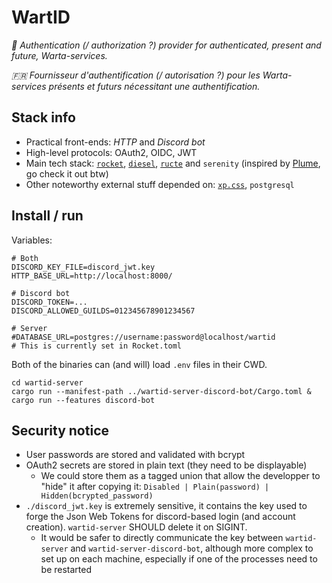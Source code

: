 # WartID

_:england: Authentication (/ authorization ?) provider for authenticated, present and future, Warta-services._

_:fr: Fournisseur d'authentification (/ autorisation ?) pour les Warta-services présents et futurs nécessitant une authentification._

## Stack info

  * Practical front-ends: _HTTP_ and _Discord bot_
  * High-level protocols: OAuth2, OIDC, JWT
  * Main tech stack: [`rocket`](https://rocket.rs/), [`diesel`](https://diesel.rs/), [`ructe`](https://github.com/kaj/ructe) and `serenity` (inspired by [Plume](https://joinplu.me/), go check it out btw)
  * Other noteworthy external stuff depended on: [`xp.css`](https://botoxparty.github.io/XP.css/), `postgresql`

## Install / run

Variables:

```dotenv
# Both
DISCORD_KEY_FILE=discord_jwt.key
HTTP_BASE_URL=http://localhost:8000/

# Discord bot
DISCORD_TOKEN=...
DISCORD_ALLOWED_GUILDS=012345678901234567

# Server
#DATABASE_URL=postgres://username:password@localhost/wartid
# This is currently set in Rocket.toml
```

Both of the binaries can (and will) load `.env` files in their CWD.

```
cd wartid-server
cargo run --manifest-path ../wartid-server-discord-bot/Cargo.toml &
cargo run --features discord-bot
```

## Security notice

  * User passwords are stored and validated with bcrypt
  * OAuth2 secrets are stored in plain text (they need to be displayable)
     * We could store them as a tagged union that allow the developper to "hide" it after copying it: `Disabled | Plain(password) | Hidden(bcrypted_password)`
  * `./discord_jwt.key` is extremely sensitive, it contains the key used to forge the Json Web Tokens for discord-based login (and account creation). `wartid-server` SHOULD delete it on SIGINT.
     * It would be safer to directly communicate the key between `wartid-server` and `wartid-server-discord-bot`, although more complex to set up on each machine, especially if one of the processes need to be restarted
